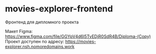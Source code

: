 # movies-explorer-frontend
Фронтенд для дипломного проекта

Макет Figma: https://www.figma.com/file/GGYpV4d6I5TvEDjR0SdR4B/Diploma-(Copy)
Проект доступен по адресу: https://movies-explorer.nsh.nomoredomains.work